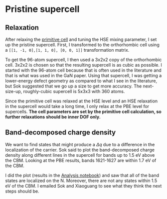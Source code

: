# Pristine supercell 

## Relaxation

After relaxing the [primitive cell](../primitive/) and tuning the HSE mixing parameter, I set up the pristine supercell. First, I transformed to the orthorhombic cell using a `[[1, -1, 0],[1, 1, 0], [0, 0, 1]]` transformation matrix.

To get the 96-atom supercell, I then used a 3x2x2 copy of the orthorhombic cell. 3x2x2 is chosen so that the resulting supercell is as cubic as possible. I started with the 96-atom cell because that is often used in the literature and that is what was used in the GaN paper. Using that supercell, I was getting a lower-energy defect geometry as compared to what I see in the literature, but Sok suggested that we go up a size to get more accuracy. The next-size-up, roughly-cubic supercell is 5x3x3 with 360 atoms. 

Since the primitive cell was relaxed at the HSE level and an HSE relaxation in the supercell would take a long time, I only relax at the PBE level for supercells. **The cell parameters are set by the primitive cell calculation, so further relaxations should be inner DOF only.**

## Band-decomposed charge density

We want to find states that might produce a $\Delta q$ due to a difference in the localization of the carrier. Sok said to plot the band-decomposed charge density along different lines in the supercell for bands up to 1.5 eV above the CBM. Looking at the PBE results, bands 1621-1627 are within 1.7 eV of the CBM. 

I did the plot (results in the [Analysis notebook](../../Analysis.ipynb)) and saw that all of the band states are localized on the N. Moreover, there are not any states within 1.5 eV of the CBM. I emailed Sok and Xiaoguang to see what they think the next steps should be.
